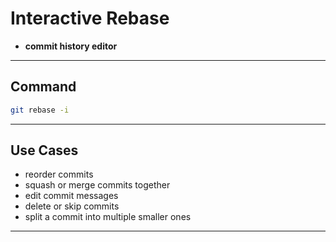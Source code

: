 # Interactive Rebase

- **commit history editor**

---

## Command

```bash
git rebase -i
```

---

## Use Cases

- reorder commits
- squash or merge commits together
- edit commit messages
- delete or skip commits
- split a commit into multiple smaller ones

---
